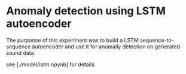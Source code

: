 # Anomaly detection using LSTM autoencoder
The purpoose of this experiment was to build a LSTM sequence-to-sequence autoencoder and use it for anomally detection on generated sound data.

see [./model/lstm.npynb] for details.